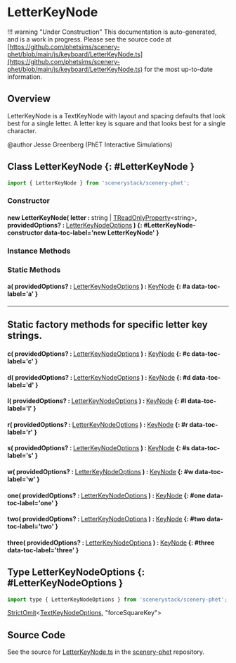 # LetterKeyNode

!!! warning "Under Construction"
    This documentation is auto-generated, and is a work in progress. Please see the source code at
    [https://github.com/phetsims/scenery-phet/blob/main/js/keyboard/LetterKeyNode.ts](https://github.com/phetsims/scenery-phet/blob/main/js/keyboard/LetterKeyNode.ts) for the most up-to-date information.

## Overview

LetterKeyNode is a TextKeyNode with layout and spacing defaults that look best for a single letter. A letter key is
square and that looks best for a single character.

@author Jesse Greenberg (PhET Interactive Simulations)

## Class LetterKeyNode {: #LetterKeyNode }


```js
import { LetterKeyNode } from 'scenerystack/scenery-phet';
```
### Constructor

#### new LetterKeyNode( letter : <span style="font-weight: 400;"><span style="color: hsla(calc(var(--md-hue) + 180deg),80%,40%,1);">string</span> | [TReadOnlyProperty](../axon/TReadOnlyProperty.md)&lt;<span style="color: hsla(calc(var(--md-hue) + 180deg),80%,40%,1);">string</span>&gt;</span>, providedOptions? : <span style="font-weight: 400;">[LetterKeyNodeOptions](../scenery-phet/LetterKeyNode.md#LetterKeyNodeOptions)</span> ) {: #LetterKeyNode-constructor data-toc-label='new LetterKeyNode' }

### Instance Methods



### Static Methods

#### a( providedOptions? : <span style="font-weight: 400;">[LetterKeyNodeOptions](../scenery-phet/LetterKeyNode.md#LetterKeyNodeOptions)</span> ) : <span style="font-weight: 400;">[KeyNode](../scenery-phet/KeyNode.md)</span> {: #a data-toc-label='a' }

-------------------------------------------------------------------------------------------------
Static factory methods for specific letter key strings.
-------------------------------------------------------------------------------------------------

#### c( providedOptions? : <span style="font-weight: 400;">[LetterKeyNodeOptions](../scenery-phet/LetterKeyNode.md#LetterKeyNodeOptions)</span> ) : <span style="font-weight: 400;">[KeyNode](../scenery-phet/KeyNode.md)</span> {: #c data-toc-label='c' }

#### d( providedOptions? : <span style="font-weight: 400;">[LetterKeyNodeOptions](../scenery-phet/LetterKeyNode.md#LetterKeyNodeOptions)</span> ) : <span style="font-weight: 400;">[KeyNode](../scenery-phet/KeyNode.md)</span> {: #d data-toc-label='d' }

#### l( providedOptions? : <span style="font-weight: 400;">[LetterKeyNodeOptions](../scenery-phet/LetterKeyNode.md#LetterKeyNodeOptions)</span> ) : <span style="font-weight: 400;">[KeyNode](../scenery-phet/KeyNode.md)</span> {: #l data-toc-label='l' }

#### r( providedOptions? : <span style="font-weight: 400;">[LetterKeyNodeOptions](../scenery-phet/LetterKeyNode.md#LetterKeyNodeOptions)</span> ) : <span style="font-weight: 400;">[KeyNode](../scenery-phet/KeyNode.md)</span> {: #r data-toc-label='r' }

#### s( providedOptions? : <span style="font-weight: 400;">[LetterKeyNodeOptions](../scenery-phet/LetterKeyNode.md#LetterKeyNodeOptions)</span> ) : <span style="font-weight: 400;">[KeyNode](../scenery-phet/KeyNode.md)</span> {: #s data-toc-label='s' }

#### w( providedOptions? : <span style="font-weight: 400;">[LetterKeyNodeOptions](../scenery-phet/LetterKeyNode.md#LetterKeyNodeOptions)</span> ) : <span style="font-weight: 400;">[KeyNode](../scenery-phet/KeyNode.md)</span> {: #w data-toc-label='w' }

#### one( providedOptions? : <span style="font-weight: 400;">[LetterKeyNodeOptions](../scenery-phet/LetterKeyNode.md#LetterKeyNodeOptions)</span> ) : <span style="font-weight: 400;">[KeyNode](../scenery-phet/KeyNode.md)</span> {: #one data-toc-label='one' }

#### two( providedOptions? : <span style="font-weight: 400;">[LetterKeyNodeOptions](../scenery-phet/LetterKeyNode.md#LetterKeyNodeOptions)</span> ) : <span style="font-weight: 400;">[KeyNode](../scenery-phet/KeyNode.md)</span> {: #two data-toc-label='two' }

#### three( providedOptions? : <span style="font-weight: 400;">[LetterKeyNodeOptions](../scenery-phet/LetterKeyNode.md#LetterKeyNodeOptions)</span> ) : <span style="font-weight: 400;">[KeyNode](../scenery-phet/KeyNode.md)</span> {: #three data-toc-label='three' }



## Type LetterKeyNodeOptions {: #LetterKeyNodeOptions }


```js
import type { LetterKeyNodeOptions } from 'scenerystack/scenery-phet';
```


[StrictOmit](../phet-core/StrictOmit.md)&lt;[TextKeyNodeOptions](../scenery-phet/TextKeyNode.md#TextKeyNodeOptions), "forceSquareKey"&gt;



## Source Code

See the source for [LetterKeyNode.ts](https://github.com/phetsims/scenery-phet/blob/main/js/keyboard/LetterKeyNode.ts) in the [scenery-phet](https://github.com/phetsims/scenery-phet) repository.
